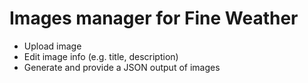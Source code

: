 # Images manager for Fine Weather

 - Upload image
 - Edit image info (e.g. title, description)
 - Generate and provide a JSON output of images
